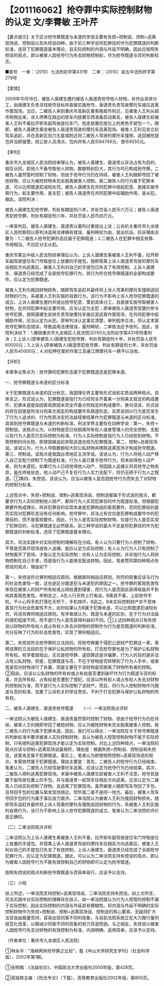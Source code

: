 # 【201116062】抢夺罪中实际控制财物的认定 文/李霄敏 王叶芹

【要点提示】关于区分抢夺罪既遂与未遂的学说主要有失控+控制说、控制+逃离现场说、控制说以及失控说四种。由于前三种学说将犯罪目的作为犯罪既遂的判断标准，违背了犯罪既遂基本理论，且实际控制的内涵与外延不明确，因此应按照失控说的观点，即以被害人因抢夺行为失去财物控制权，作为抢夺既遂与否的判断标志。

■案号　一审：（2010）九法刑初字第431号　二审：（2010）渝五中法刑终字第279号

【案情】

2009年10月18日，被告人唐建生邀约被告人唐道贵抢夺他人财物，并作出具体分工，由唐建生负责寻找抢夺目标并直接实施抢夺，唐道贵负责驾驶摩托车接应逃离作案现场。当日，二被告人来到重庆市高新区重客隆超市附近，见被害人王利从超市购物出来，进入停靠在路边的轿车内放置东西准备启动离去，被告人唐建生趁被害人王利不备拉开轿车副驾驶座位车门，抢走放置在座位上的黑色手提包一个。随即，被告人唐建生乘坐被告人唐道贵驾驶的摩托车逃离现场。被害人王利见状立刻驾车追赶，并在高新区劲力五星城附近将二被告人驾驶的摩托车撞倒，追回被抢提包并当即报警。经公安人员清点，包内共有人民币84749元、港币9550元。

【审判】

重庆市九龙坡区人民法院经审理认为，被告人唐建生、唐道贵以非法占有为目的，相互伙同，趁他人不备夺取他人财物，数额特别巨大，其行为均已构成抢夺罪。二被告人虽然暂时控制了财物，但由于抢夺行为仍在持续，被害人王利随即夺回了被抢财物，应认为被抢财物未完全脱离被害人控制，故二被告人的行为属于犯罪未遂，可以比照既遂犯减轻处罚。被告人唐建生在共同犯罪中提起犯意、直接实施夺取行为，起主要作用，是主犯；被告人唐道贵在共同犯罪中起辅助作用，是从犯。据此，该院判决：

被告人唐建生犯抢夺罪，判处有期徒刑八年，并处罚金人民币六万元；被告人唐道贵犯抢夺罪，判处有期徒刑六年，并处罚金人民币四万元。

一审宣判后，被告人唐建生、唐道贵以量刑过重提出上诉；公诉机关重庆市九龙坡区人民检察院以原判决适用法律确有错误、量刑畸轻为由，提出抗诉。抗诉理由主要为：1.二被告人抢夺犯罪形态应属于犯罪既遂；2.二被告人在犯罪中相互依靠、作用相当，不应区分主从犯。

重庆市第五中级人民法院经审理后认为，上诉人唐建生乘被害人王利不备，拉开轿车副驾驶座位车门夺取座位上放置的手提包，随即搭乘上诉人唐道贵驾驶的摩托车往相反方向逃离后，被害入王利对自己的手提包已失去了有效控制，上诉人唐建生、唐道贵已经完成了全部抢夺犯罪行为，其行为符合抢夺罪既遂的全部构成要件，应认定为犯罪既遂。

被害人王利为挽回财物损失，随即驾车追赶并最终将上诉人驾乘的摩托车撞倒追回财物的行为，系被害人王利实施的自救行为，该行为不影响上诉人抢夺犯罪既遂的成立。上诉人唐建生邀约并提出抢夺犯意，策划具体分工，且直接实施夺取被害人财物，在共同犯罪中起主要作用，应当认定为主犯；原审被告人唐道贵受邀约参与抢夺犯罪，按照唐建生安排负责驾驶摩托车接应其逃离作案现场，在共同犯罪中起辅助作用，应当认定为从犯。原审判决认定事实清楚，审判程序合法，但认定本案抢夺犯罪形态错误，导致适用法律错误，量刑畸轻，二审依法应予改判。因此，该院判决如下：1.撤销重庆市九龙坡区人民法院(2010)九法刑初字第431号刑事判决；2.上诉人(原审被告人)唐建生犯抢夺罪，判处有期徒刑十年，并处罚金人民币60000元；3.上诉人(原审被告人)唐道贵犯抢夺罪，判处有期徒刑七年，并处罚金人民币40000元；4.对扣押在案的作案工具豪江牌摩托车一辆予以没收。

【评析】

本案争议焦点为：抢夺罪的犯罪形态属于犯罪既遂还是犯罪未遂。

一、抢夺罪既遂与未遂的区分标准

关于犯罪既遂与未遂的区分标志，我国理论界主要有形式说和实质说两种观点。具体言之，形式说认为，犯罪既遂是指行为已经完全齐备某一分则条文规定的构成要件，犯罪未遂是指因客观原因未完全齐备分则规定的构成要件。换句话说，形式说的存在前提是刑法分则条文规定的构成要件系既遂形态，实质说则以行为是否发生了行为人追求的、行为性质决定的法益侵害结果作为犯罪既遂与未遂的区分标准。具体到抢夺罪既遂与未遂的判断标准，刑法学界主要存在四种学说：第一，失控＋控制说。该观点认为，以财物是否已经脱离所有权人或者管理人的完全控制、支配以及行为人是否已实际控制为标准。行为人实际控制是指行为人已经抢到财物，不管控制时间长短，即使因被追赶弃赃逃逸也视为犯罪既遂。第二，控制+逃离现场说。该说认为，行为人夺取数额较大的公私财物并携赃逃离现场才构成抢夺既遂。第三，控制说。该观点是我国台湾地区主流学说。该说认为，行为人将他人动产移入自己支配力控制下为既遂标准。行为人虽已着手抢夺行为，但未掠得他人动产者，则为未遂犯。如果行为人已经抢得他人动产，但因路人追捕又将其抢夺之物丢弃，虽在终结状态，他人动产己不复在行为人实力支配下，但仍无碍于行为人之既遂。①第四，失控说。该说认为，应当以被害人是否因抢夺行为而失去了对财物的控制为标准。

上述观点中，失控+控制说、控制+逃离现场说、控制说都属于形式说的观点，都要求行为人实际控制他人财产，都将行为人实现犯罪目的作为既遂标准。但根据犯罪要件构成理论，除非犯罪目的实现本身是犯罪构成的客观要件，否则犯罪目的是否实现对犯罪形态没有任何影响。抢夺罪中，非法占有仅仅是犯罪构成要件中的犯罪目的，而不是客观要件。因此，行为人是否实际控制财物，仅是行为人是否实现了犯罪目的，与犯罪既遂无必然联系。前三种学说的最大不足是将犯罪目的作为犯罪既遂的判断标准，违背了犯罪既遂基本理论。

其次，司法实践中对实际控制的理解存在分歧。有人认为只要行为人控制了财物，不管是否离开现场或有人追捕，就应认定为实际控制；有人认为行为人只有控制了财物离开了现场，才能认定为实际控制；也有人认为实际控制，并非指行为人将财物控制在自己手里，而是指行为人能够支配该财物。因此，笔者赞同第四种观点失控说的观点，理由如下：

第一，失控说符合罪刑相适应原则。根据罪刑相适应原则，刑罚的轻重应该与行为的社会危害性一致，这也是区分既遂犯与未遂犯的原因之一。抢夺罪的客观危害性体现在被害人的财产所有权或占用权遭到侵害，而行为人是否因此获得收益并不影响其客观危害性。举例言之，A在人行天桥上打电话，B乘其不备，上前抢夺手机，不小心将手机打落在天桥下，手机摔坏，B逃之。B未实际控制财产并不意味着其行为社会危害性不大，此时如果认为B属于犯罪未遂，可以比照既遂犯减轻处罚，将违背罪刑相适应原则。有学者就认为，既遂与未遂的区别，在于行为对法益的侵犯程度不同，而不是行为人是否获得利益的不同。①上述四种观点只有失控说以财物的所有权人或占有权人失去对财物的控制作为行为是否既遂的判断标准，充分反映了行为的社会危害性，实现了罪刑相适应。

第二，失控说符合抢夺罪的立法目的。将抢夺罪置于侵犯公民财产犯罪这一章，表明该罪的立法目的在于保护公私财物的所有权，打击抢夺罪也是为了保护公私财物所有权。有学者就指出，无论是抢夺罪、盗窃罪还是诈骗罪，行为人的目的是非法占有公私财物，但是，犯罪既遂与否，不在于财物是否转移到了行为人手中，或者其是否对财物进行了处置，而是主要在于该财物是否脱离了财物所有者的控制。②因此，应该以公私财物的所有权或占有权是否遭到破坏作为行为既遂与否的标准，并且所有权、占有权是否遭到了侵犯，应该以所有权人或占有权人失去对财物的控制权为准，而不是行为人实际控制了该财产。而且，将行为人控制财物作为既遂与否的标准，加重了公诉机关的举证责任，不利于打击犯罪与保护公私财物的所有权。

二、被告人唐建生、唐道贵抢夺既遂 　　（一）一审法院观点评析

一审法院认为被告人唐建生、唐道贵虽然暂时控制了财物，但由于抢夺行为仍在持续，被害人王利随即夺回了被抢财物，应认为被抢财物未完全脱离被害人控制，故二被告人的行为属于犯罪未遂。因此，我们可以得出：一审法院在关于抢夺罪既遂的判断标准中要求被害人实际控制财物，且认为被告人短暂控制财物不属于实际控制，只有顺利逃离犯罪现场才能认定为实际控制。对比上述四种观点，一审法院的观点应该与控制+逃离现场说最相符，理由是：根据失控+控制说、控制说和失控说，该案肯定属于犯罪既遂。事实上，笔者认为即使按照控制+逃离现场说的观点，本案依然属于犯罪既遂。理由主要是：首先，二被告人的抢夺行为已经结束。笔者认为，二被告人已经驾驶摩托车逃离，应该认定为抢夺行为已经结束。其次，二被告人顺利逃离犯罪现场。本案中被告人唐建生趁被害人王利不注意，抢夺其放置于副驾驶位置上的手包，并与唐道贵一起驾车往相反方向逃离，应该认定为二被告人已经实际控制了财物，且逃离了犯罪现场。虽然被害人随即驾车夺回了手包，且夺回手包的位置与案发现场很近，但毕竟二者不是同一地方。最后，被害人驾车夺回手包的行为属于事后自力救济。二审法院认为被害人王利为挽回财物损失，随即驾车追赶并最终将上诉人驾乘的摩托车撞倒追回财物的行为，系被害人王利实施的自救行为，该行为不影响上诉人抢夺犯罪既遂的成立。笔者认为二审法院的评价是正确的。

（二）二审法院观点评析

二审法院认为上诉人唐建生乘被害人王利不备，拉开轿车副驾驶座位车门夺取座位上放置的手提包，并搭乘上诉人唐道贵驾驶的摩托车往相反方向逃离后，被害入王利对自己的手提包已失去了有效控制，上诉人唐建生、唐道贵已经完成了全部抢夺犯罪行为，应认定为犯罪既遂。据此，可以认为二审法院支持失控说的观点，即认为被害人因抢夺行为不能有效控制自己的财物即可认定为抢夺既遂。

按照失控说的观点判断抢夺罪既遂与否简单易行，应该予以支持。

（三）小结

综上所述，一审法院支持控制+逃离现场说、二审法院支持失控说。如上文所言，司法实践中对实际控制的理解存在歧义，如一审法院就认为行为人短暂的控制不属于实际控制，因此实际控制的内涵与外延具有模糊性。将内涵与外延不明确的实际控制财物作为失控+控制说、控制+逃离现场说、控制说的核心要素，无疑将扩大法官自由裁量空间，容易出现同案不同判现象，与目前法院系统正在大力推行量刑规范化改革，以期减少同案不同判现象的努力背道而驰。与之相反，失控说以被害人因抢夺行失去对财物的有效控制为标准，内涵明确、适用简单，应该予以支持。

（作者单位：重庆市九龙坡区人民法院）

①林永华："海峡两岸抢夺罪之比较"，载《中山大学研究生学刊》（社会科学版），2002年第1期。

①张明楷：《法益初论》，中国政法大学出版社2000年版，第428页。

②高铭暄主编：《刑法专论》（下篇），高等教育出版社2002年版，第800页。